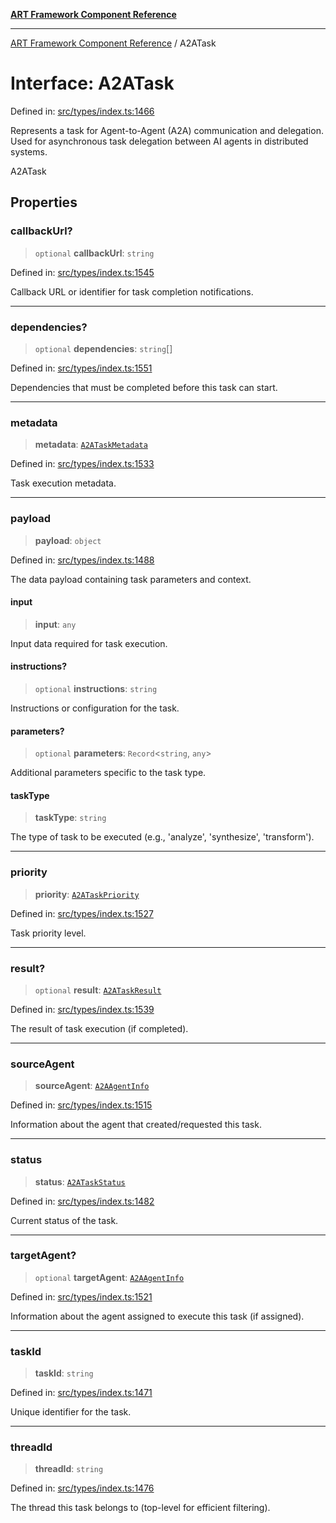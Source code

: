 [**ART Framework Component Reference**](../README.md)

***

[ART Framework Component Reference](../README.md) / A2ATask

# Interface: A2ATask

Defined in: [src/types/index.ts:1466](https://github.com/hashangit/ART/blob/1e49ae91e230443ba790ac800658233963b3d60c/src/types/index.ts#L1466)

Represents a task for Agent-to-Agent (A2A) communication and delegation.
Used for asynchronous task delegation between AI agents in distributed systems.

 A2ATask

## Properties

### callbackUrl?

> `optional` **callbackUrl**: `string`

Defined in: [src/types/index.ts:1545](https://github.com/hashangit/ART/blob/1e49ae91e230443ba790ac800658233963b3d60c/src/types/index.ts#L1545)

Callback URL or identifier for task completion notifications.

***

### dependencies?

> `optional` **dependencies**: `string`[]

Defined in: [src/types/index.ts:1551](https://github.com/hashangit/ART/blob/1e49ae91e230443ba790ac800658233963b3d60c/src/types/index.ts#L1551)

Dependencies that must be completed before this task can start.

***

### metadata

> **metadata**: [`A2ATaskMetadata`](A2ATaskMetadata.md)

Defined in: [src/types/index.ts:1533](https://github.com/hashangit/ART/blob/1e49ae91e230443ba790ac800658233963b3d60c/src/types/index.ts#L1533)

Task execution metadata.

***

### payload

> **payload**: `object`

Defined in: [src/types/index.ts:1488](https://github.com/hashangit/ART/blob/1e49ae91e230443ba790ac800658233963b3d60c/src/types/index.ts#L1488)

The data payload containing task parameters and context.

#### input

> **input**: `any`

Input data required for task execution.

#### instructions?

> `optional` **instructions**: `string`

Instructions or configuration for the task.

#### parameters?

> `optional` **parameters**: `Record`\<`string`, `any`\>

Additional parameters specific to the task type.

#### taskType

> **taskType**: `string`

The type of task to be executed (e.g., 'analyze', 'synthesize', 'transform').

***

### priority

> **priority**: [`A2ATaskPriority`](../enumerations/A2ATaskPriority.md)

Defined in: [src/types/index.ts:1527](https://github.com/hashangit/ART/blob/1e49ae91e230443ba790ac800658233963b3d60c/src/types/index.ts#L1527)

Task priority level.

***

### result?

> `optional` **result**: [`A2ATaskResult`](A2ATaskResult.md)

Defined in: [src/types/index.ts:1539](https://github.com/hashangit/ART/blob/1e49ae91e230443ba790ac800658233963b3d60c/src/types/index.ts#L1539)

The result of task execution (if completed).

***

### sourceAgent

> **sourceAgent**: [`A2AAgentInfo`](A2AAgentInfo.md)

Defined in: [src/types/index.ts:1515](https://github.com/hashangit/ART/blob/1e49ae91e230443ba790ac800658233963b3d60c/src/types/index.ts#L1515)

Information about the agent that created/requested this task.

***

### status

> **status**: [`A2ATaskStatus`](../enumerations/A2ATaskStatus.md)

Defined in: [src/types/index.ts:1482](https://github.com/hashangit/ART/blob/1e49ae91e230443ba790ac800658233963b3d60c/src/types/index.ts#L1482)

Current status of the task.

***

### targetAgent?

> `optional` **targetAgent**: [`A2AAgentInfo`](A2AAgentInfo.md)

Defined in: [src/types/index.ts:1521](https://github.com/hashangit/ART/blob/1e49ae91e230443ba790ac800658233963b3d60c/src/types/index.ts#L1521)

Information about the agent assigned to execute this task (if assigned).

***

### taskId

> **taskId**: `string`

Defined in: [src/types/index.ts:1471](https://github.com/hashangit/ART/blob/1e49ae91e230443ba790ac800658233963b3d60c/src/types/index.ts#L1471)

Unique identifier for the task.

***

### threadId

> **threadId**: `string`

Defined in: [src/types/index.ts:1476](https://github.com/hashangit/ART/blob/1e49ae91e230443ba790ac800658233963b3d60c/src/types/index.ts#L1476)

The thread this task belongs to (top-level for efficient filtering).
